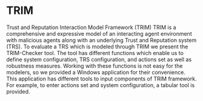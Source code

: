 # TRIM
Trust and Reputation Interaction Model Framework (TRIM)
TRIM is a comprehensive and expressive model of an interacting agent environment with malicious agents along with an underlying Trust and Reputation system (TRS). To evaluate a TRS which is modeled through TRIM we present the TRIM-Checker tool. The tool has different functions which enable us to define system configuration, TRS configuration, and actions set as well as robustness measures. Working with these functions is not easy for the modelers, so we provided a Windows application for their convenience. This application has different tools to input components of TRIM framework. For example, to enter actions set and system configuration, a tabular tool is provided.
